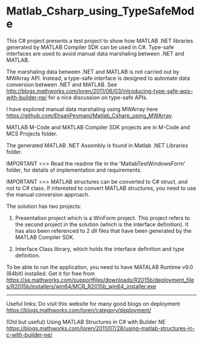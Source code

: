 # Matlab_Csharp_using_TypeSafeMode
This C# project presents a test project to show how MATLAB .NET libraries generated by MATLAB Compiler SDK can be used in C#. Type-safe interfaces are used to avoid manual data marshaling between .NET and MATLAB. 

The marshaling data between .NET and MATLAB is not carried out by MWArray API. Instead, a type-safe interface is designed to automate data conversion between .NET and MATLAB. See http://blogs.mathworks.com/loren/2011/06/03/introducing-type-safe-apis-with-builder-ne/ for a nice discussion on type-safe APIs. 

I have explored manual data marshaling using MWArray here https://github.com/EhsanPeymani/Matlab_Csharp_using_MWArray.

MATLAB M-Code and MATLAB Compiler SDK projects are in M-Code and MCS Projects folder.

The generated MATLAB .NET Assembly is found in Matlab .NET Libraries folder.

IMPORTANT >>> Read the readme file in the 'MatlabTestWindowsForm' folder, for details of implementation and requirements.

IMPORTANT >>> MATLAB structures can be converted to C# struct, and not to C# class. If interested to convert MATLAB structures, you need to use the manual conversion approach.

The solution has two projects:

1. Presentation project which is a WinForm project. This project refers to the second project in the solution (which is the interface definition). It has also been referenced to 2 dll files that have been generated by the MATLAB Compiler SDK. 

2. Interface Class library, which holds the interface definition and type definition.

To be able to run the application, you need to have MATALAB Runtime v9.0 (64bit) installed. Get it for free from https://se.mathworks.com/supportfiles/downloads/R2015b/deployment_files/R2015b/installers/win64/MCR_R2015b_win64_installer.exe


------------------------------------
Useful links:
Do visit this website for many good blogs on deployment https://blogs.mathworks.com/loren/category/deployment/

(Old but useful) Using MATLAB Structures in C# with Builder NE
https://blogs.mathworks.com/loren/2011/07/28/using-matlab-structures-in-c-with-builder-ne/
